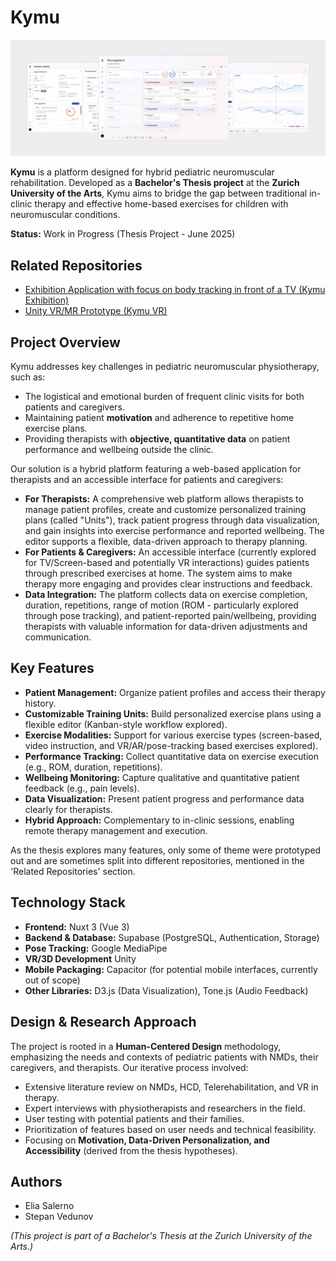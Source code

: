 # Kymu

![Kymu Showcase](/public/promotion/kymu-showcase.jpg)

**Kymu** is a platform designed for hybrid pediatric neuromuscular rehabilitation. Developed as a **Bachelor's Thesis project** at the **Zurich University of the Arts**, Kymu aims to bridge the gap between traditional in-clinic therapy and effective home-based exercises for children with neuromuscular conditions.

**Status:** Work in Progress (Thesis Project - June 2025)

## Related Repositories

- [Exhibition Application with focus on body tracking in front of a TV (Kymu Exhibition)](https://github.com/salernoelia/kymu-exhibition)
- [Unity VR/MR Prototype (Kymu VR)](https://github.com/salernoelia/kymu-vr)

## Project Overview

Kymu addresses key challenges in pediatric neuromuscular physiotherapy, such as:

- The logistical and emotional burden of frequent clinic visits for both patients and caregivers.
- Maintaining patient **motivation** and adherence to repetitive home exercise plans.
- Providing therapists with **objective, quantitative data** on patient performance and wellbeing outside the clinic.

Our solution is a hybrid platform featuring a web-based application for therapists and an accessible interface for patients and caregivers:

- **For Therapists:** A comprehensive web platform allows therapists to manage patient profiles, create and customize personalized training plans (called "Units"), track patient progress through data visualization, and gain insights into exercise performance and reported wellbeing. The editor supports a flexible, data-driven approach to therapy planning.
- **For Patients & Caregivers:** An accessible interface (currently explored for TV/Screen-based and potentially VR interactions) guides patients through prescribed exercises at home. The system aims to make therapy more engaging and provides clear instructions and feedback.
- **Data Integration:** The platform collects data on exercise completion, duration, repetitions, range of motion (ROM - particularly explored through pose tracking), and patient-reported pain/wellbeing, providing therapists with valuable information for data-driven adjustments and communication.

## Key Features

- **Patient Management:** Organize patient profiles and access their therapy history.
- **Customizable Training Units:** Build personalized exercise plans using a flexible editor (Kanban-style workflow explored).
- **Exercise Modalities:** Support for various exercise types (screen-based, video instruction, and VR/AR/pose-tracking based exercises explored).
- **Performance Tracking:** Collect quantitative data on exercise execution (e.g., ROM, duration, repetitions).
- **Wellbeing Monitoring:** Capture qualitative and quantitative patient feedback (e.g., pain levels).
- **Data Visualization:** Present patient progress and performance data clearly for therapists.
- **Hybrid Approach:** Complementary to in-clinic sessions, enabling remote therapy management and execution.

As the thesis explores many features, only some of theme were prototyped out and are sometimes split into different repositories, mentioned in the 'Related Repositories' section.

## Technology Stack

- **Frontend:** Nuxt 3 (Vue 3)
- **Backend & Database:** Supabase (PostgreSQL, Authentication, Storage)
- **Pose Tracking:** Google MediaPipe
- **VR/3D Development** Unity
- **Mobile Packaging:** Capacitor (for potential mobile interfaces, currently out of scope)
- **Other Libraries:** D3.js (Data Visualization), Tone.js (Audio Feedback)

## Design & Research Approach

The project is rooted in a **Human-Centered Design** methodology, emphasizing the needs and contexts of pediatric patients with NMDs, their caregivers, and therapists. Our iterative process involved:

- Extensive literature review on NMDs, HCD, Telerehabilitation, and VR in therapy.
- Expert interviews with physiotherapists and researchers in the field.
- User testing with potential patients and their families.
- Prioritization of features based on user needs and technical feasibility.
- Focusing on **Motivation, Data-Driven Personalization, and Accessibility** (derived from the thesis hypotheses).

## Authors

- Elia Salerno
- Stepan Vedunov

_(This project is part of a Bachelor's Thesis at the Zurich University of the Arts.)_
